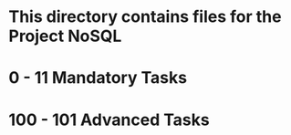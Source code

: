 # This directory contains files for the Project NoSQL
# 0 - 11 Mandatory Tasks
# 100 - 101 Advanced Tasks
